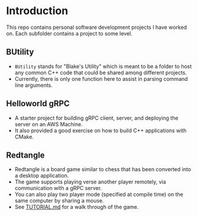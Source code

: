 # Introduction
This repo contains personal software development projects I have worked on. Each subfolder contains a project to some level. 

## BUtility 
- `BUtility` stands for "Blake's Utility" which is meant to be a folder to host any common C++ code that could be shared among different projects. 
- Currently, there is only one function here to assist in parsing command line arguments. 

## Helloworld gRPC 
- A starter project for building gRPC client,  server, and deploying the server on an AWS Machine.  
- It also provided a good exercise on how to build C++ applications with CMake. 

## Redtangle 
- Redtangle is a board game similar to chess that has been converted into a desktop application. 
- The game supports playing verse another player remotely, via communication with a gRPC server.
- You can also play two player mode (specified at compile time) on the same computer by sharing a mouse. 
- See [TUTORIAL.md](redtangle/TUTORIAL.md) for a walk through of the game.